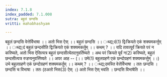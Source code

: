```yaml
---
index: 7.1.8
index_padded: 7.1.008
sutra: बहुलं छन्दसि
vritti: mahabhashyam

---
```

 बहुलं छन्दसि वेत्तेर्विभाषा ।। अतो भिस ऐस् ।। बहुलं छन्दसि ।। ःथ्द्य;दं(1) द्विःक्रियते एकं शक्यमकर्त्तुम् ।। ःथ्द्य;दं बहुलं छन्दसीति द्विःक्रियते एकं शक्यमकर्तुम् ।। कथम् ? ।। यदि तावत्पूर्वं क्रियते परं न करिष्यते, अतो भिस ऐसित्यत्र बहुलं छन्दसीत्येतदनुवर्तिष्यते । अथ परं क्रियते पूर्वं न(2) करिष्यते, बहुलं छन्दसीत्यत्र रुडप्यनुवर्त्तिष्यते ।। अपर आह -- (।। उमे(1) बहुलग्रहणे एकं छन्दोग्रहणं शक्यमकर्त्तुम् ।।) उभे बहुलग्रहणे एकं छन्दोग्रहणं शक्यमकर्तुम् ।। कथम् ? ।। ःथ्द्य;दमस्ति वेत्तेर्विभाषा । ततः छन्दसि । छन्दसि च विभाषा । ततः (ठअतो भिस(3) ऐस् ।) अतो भिस ऐस् भवति । छन्दसि विभाषेति ।। 